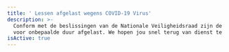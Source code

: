 ```yaml
---
title: ' Lessen afgelast wegens COVID-19 Virus'
description: >-
  Conform met de beslissingen van de Nationale Veiligheidsraad zijn de lessen
  voor onbepaalde duur afgelast. We hopen jou snel terug van dienst te zijn! 
isActive: true
---
```



